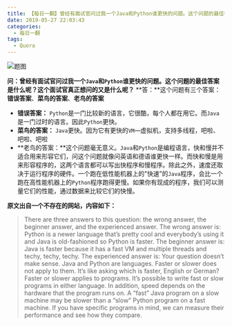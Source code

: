 ```yaml
---
title: 【每日一翻】曾经有面试官问过我一个Java和Python谁更快的问题。这个问题的最佳答案是什么？这个面试官真正想问的是什么？
date: 2019-05-27 22:03:43
categories:
  - 每日一翻
tags:
  - Quora
---
```


![题图](https://raw.githubusercontent.com/x13945/image-bucket/master/img/chris-ried-512801-unsplash.jpg)

**问：曾经有面试官问过我一个`Java`和`Python`谁更快的问题。这个问题的最佳答案是什么呢？这个面试官真正想问的又是什么呢？**
**答：**这个问题有三个答案：**错误答案**、**菜鸟的答案**、**老鸟的答案**

<!-- more -->

- **错误答案：** `Python`是一门比较新的语言，它很酷，每个人都在用它。而`Java`是一门过时的语言。因此`Python`更快。
- **菜鸟的答案：** `Java`更快。因为它有更快的`VM`—虚拟机，支持多线程，吧啦、吧啦、吧啦
- **老鸟的答案：**这个问题毫无意义。`Java`和`Python`是编程语言，快和慢并不适合用来形容它们，问这个问题就像问英语和德语谁更快一样。而快和慢是用来形容程序的，这两个语言都可以写出快程序和慢程序。除此之外，速度还取决于运行程序的硬件。一个跑在低性能机器上的"快速"的`Java`程序，会比一个跑在高性能机器上的`Python`程序跑得更慢。如果你有现成的程序，我们可以测量它们的性能，通过数据来比较它们的快慢。

**原文出自一个不存在的网站，内容如下：**

> There are three answers to this question: the wrong answer, the beginner answer, and the experienced answer.
> The wrong answer is: Python is a newer language that’s pretty cool and everybody’s using it and Java is old-fashioned so Python is faster.
> The beginner answer is: Java is faster because it has a fast VM and multiple threads and techy, techy, techy.
> The experienced answer is: Your question doesn’t make sense. Java and Python are languages. Faster or slower does not apply to them. It’s like asking which is faster, English or German? Faster or slower applies to programs. It’s possible to write fast or slow programs in either language. In addition, speed depends on the hardware that the program runs on. A “fast” Java program on a slow machine may be slower than a “slow” Python program on a fast machine. If you have specific programs in mind, we can measure their performance and see how they compare.
